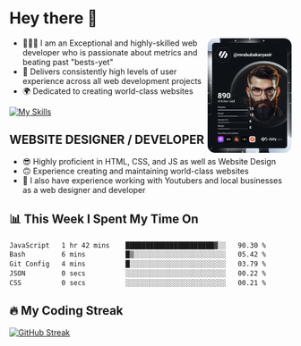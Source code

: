 # Hey there 👋

<link rel="stylesheet" href="./main.css">

<a href="https://app.daily.dev/Abubakar_Yasir"><img src="https://github.com/AbubakarYasir/AbubakarYasir/blob/main/devcard.svg" align="right" width="150" alt="Abubakar Yasir's Dev Card"/></a>

- 👨🏻‍💻 I am an Exceptional and highly-skilled web developer who is passionate about metrics and beating past "bests-yet"
- 👤 Delivers consistently high levels of user experience across all web development projects
- 🌍 Dedicated to creating world-class websites

[![My Skills](https://skillicons.dev/icons?i=js,mongodb,express,react,nodejs,sass,vscode,linux,heroku)](Skills)

## WEBSITE DESIGNER / DEVELOPER

- 😎 Highly proficient in HTML, CSS, and JS
as well as Website Design
- 🙃 Experience creating and maintaining world-class websites
- 💼 I also have experience working with Youtubers and local businesses as a web designer and developer

## 📊 This Week I Spent My Time On
<!--START_SECTION:waka-->

```txt
JavaScript   1 hr 42 mins    ██████████████████████▓░░   90.30 %
Bash         6 mins          █▒░░░░░░░░░░░░░░░░░░░░░░░   05.42 %
Git Config   4 mins          █░░░░░░░░░░░░░░░░░░░░░░░░   03.79 %
JSON         0 secs          ░░░░░░░░░░░░░░░░░░░░░░░░░   00.22 %
CSS          0 secs          ░░░░░░░░░░░░░░░░░░░░░░░░░   00.21 %
```

<!--END_SECTION:waka-->

## 🔥 My Coding Streak

[![GitHub Streak](https://github-readme-streak-stats.herokuapp.com/?user=AbubakarYasir&theme=dark)](https://git.io/streak-stats)

\
&nbsp;
\
&nbsp;
\
&nbsp;
\
&nbsp;
